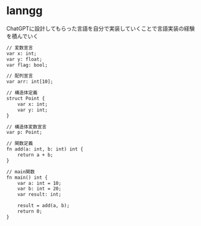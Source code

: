 # lanngg

ChatGPTに設計してもらった言語を自分で実装していくことで言語実装の経験を積んでいく

```txt
// 変数宣言
var x: int;
var y: float;
var flag: bool;

// 配列宣言
var arr: int[10];

// 構造体定義
struct Point {
    var x: int;
    var y: int;
}

// 構造体変数宣言
var p: Point;

// 関数定義
fn add(a: int, b: int) int {
    return a + b;
}

// main関数
fn main() int {
    var a: int = 10;
    var b: int = 20;
    var result: int;

    result = add(a, b);
    return 0;
}
```
